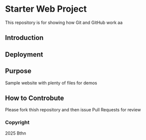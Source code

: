 # Starter Web Project

This repository is for showing how Git and GitHub work
aa

## Introduction

## Deployment

## Purpose

Sample website with plenty of files for demos

## How to Controbute
Please fork thish repository and then issue Pull Requests for review
### Copyright
2025 Bthn